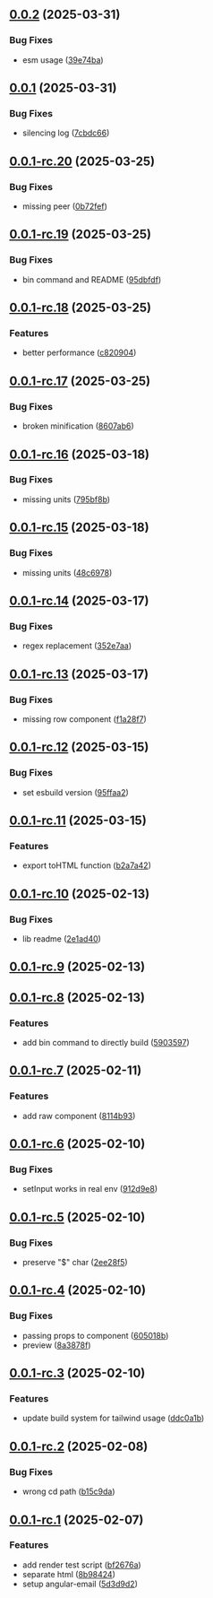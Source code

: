 ## [0.0.2](https://github.com/keycloakify/angular-email/compare/v0.0.1...v0.0.2) (2025-03-31)


### Bug Fixes

* esm usage ([39e74ba](https://github.com/keycloakify/angular-email/commit/39e74bae60f106f9502ccd0e77c1911e1f17d49f))



## [0.0.1](https://github.com/keycloakify/angular-email/compare/v0.0.1-rc.20...v0.0.1) (2025-03-31)


### Bug Fixes

* silencing log ([7cbdc66](https://github.com/keycloakify/angular-email/commit/7cbdc667b59fc44e3ba330853e9a9b739c3ea146))



## [0.0.1-rc.20](https://github.com/keycloakify/angular-email/compare/v0.0.1-rc.19...v0.0.1-rc.20) (2025-03-25)


### Bug Fixes

* missing peer ([0b72fef](https://github.com/keycloakify/angular-email/commit/0b72fefa73d4b763fdb3890117a8cb6512917aeb))



## [0.0.1-rc.19](https://github.com/keycloakify/angular-email/compare/v0.0.1-rc.18...v0.0.1-rc.19) (2025-03-25)


### Bug Fixes

* bin command and README ([95dbfdf](https://github.com/keycloakify/angular-email/commit/95dbfdf6fc0392a85fa2d23af0f350838cb21b61))



## [0.0.1-rc.18](https://github.com/keycloakify/angular-email/compare/v0.0.1-rc.17...v0.0.1-rc.18) (2025-03-25)


### Features

* better performance ([c820904](https://github.com/keycloakify/angular-email/commit/c82090498bc2b2392f9328c8812f581d31a72d05))



## [0.0.1-rc.17](https://github.com/keycloakify/angular-email/compare/v0.0.1-rc.16...v0.0.1-rc.17) (2025-03-25)


### Bug Fixes

* broken minification ([8607ab6](https://github.com/keycloakify/angular-email/commit/8607ab6c857b9f81137154c3d7b2ff1a400b2d99))



## [0.0.1-rc.16](https://github.com/keycloakify/angular-email/compare/v0.0.1-rc.15...v0.0.1-rc.16) (2025-03-18)


### Bug Fixes

* missing units ([795bf8b](https://github.com/keycloakify/angular-email/commit/795bf8b7c4e984e6593b2b67d9a0ec819d752255))



## [0.0.1-rc.15](https://github.com/keycloakify/angular-email/compare/v0.0.1-rc.14...v0.0.1-rc.15) (2025-03-18)


### Bug Fixes

* missing units ([48c6978](https://github.com/keycloakify/angular-email/commit/48c6978ea0c5d51dc567e4fed83bbc7e9854461b))



## [0.0.1-rc.14](https://github.com/keycloakify/angular-email/compare/v0.0.1-rc.13...v0.0.1-rc.14) (2025-03-17)


### Bug Fixes

* regex replacement ([352e7aa](https://github.com/keycloakify/angular-email/commit/352e7aa6dadf6cd1d93cc9152f45382f5ce842da))



## [0.0.1-rc.13](https://github.com/keycloakify/angular-email/compare/v0.0.1-rc.12...v0.0.1-rc.13) (2025-03-17)


### Bug Fixes

* missing row component ([f1a28f7](https://github.com/keycloakify/angular-email/commit/f1a28f738fb8578848a384390b27ed22d90f5016))



## [0.0.1-rc.12](https://github.com/keycloakify/angular-email/compare/v0.0.1-rc.11...v0.0.1-rc.12) (2025-03-15)


### Bug Fixes

* set esbuild version ([95ffaa2](https://github.com/keycloakify/angular-email/commit/95ffaa26282e583edc9ff882a96e294d13f98925))



## [0.0.1-rc.11](https://github.com/keycloakify/angular-email/compare/v0.0.1-rc.10...v0.0.1-rc.11) (2025-03-15)


### Features

* export toHTML function ([b2a7a42](https://github.com/keycloakify/angular-email/commit/b2a7a42a13d060d5412fb3d87d6e448a3007fd47))



## [0.0.1-rc.10](https://github.com/keycloakify/angular-email/compare/v0.0.1-rc.9...v0.0.1-rc.10) (2025-02-13)


### Bug Fixes

* lib readme ([2e1ad40](https://github.com/keycloakify/angular-email/commit/2e1ad40f4def1f9cf591a18f8734d30402d42461))



## [0.0.1-rc.9](https://github.com/keycloakify/angular-email/compare/v0.0.1-rc.8...v0.0.1-rc.9) (2025-02-13)



## [0.0.1-rc.8](https://github.com/keycloakify/angular-email/compare/v0.0.1-rc.7...v0.0.1-rc.8) (2025-02-13)


### Features

* add bin command to directly build ([5903597](https://github.com/keycloakify/angular-email/commit/5903597fb95a12cf199be3c42904642a9f12b901))



## [0.0.1-rc.7](https://github.com/keycloakify/angular-email/compare/v0.0.1-rc.6...v0.0.1-rc.7) (2025-02-11)


### Features

* add raw component ([8114b93](https://github.com/keycloakify/angular-email/commit/8114b93ff6672bad29c98c22ce10a1a125bb0042))



## [0.0.1-rc.6](https://github.com/keycloakify/angular-email/compare/v0.0.1-rc.5...v0.0.1-rc.6) (2025-02-10)


### Bug Fixes

* setInput works in real env ([912d9e8](https://github.com/keycloakify/angular-email/commit/912d9e883994cfc814ddaa9ed98e97319d9ada4f))



## [0.0.1-rc.5](https://github.com/keycloakify/angular-email/compare/v0.0.1-rc.4...v0.0.1-rc.5) (2025-02-10)


### Bug Fixes

* preserve "$" char ([2ee28f5](https://github.com/keycloakify/angular-email/commit/2ee28f5c5228e6f17322f3f46d65e3a1d280467c))



## [0.0.1-rc.4](https://github.com/keycloakify/angular-email/compare/v0.0.1-rc.3...v0.0.1-rc.4) (2025-02-10)


### Bug Fixes

* passing props to component ([605018b](https://github.com/keycloakify/angular-email/commit/605018b2d2706cb3271450f7aafa4aa35a9cfd98))
* preview ([8a3878f](https://github.com/keycloakify/angular-email/commit/8a3878f477ddb0d8c2654fdcb21111cfe5babdf0))



## [0.0.1-rc.3](https://github.com/keycloakify/angular-email/compare/v0.0.1-rc.2...v0.0.1-rc.3) (2025-02-10)


### Features

* update build system for tailwind usage ([ddc0a1b](https://github.com/keycloakify/angular-email/commit/ddc0a1b3c6c2e8439b0f22fe1c0e582dc6cad5b4))



## [0.0.1-rc.2](https://github.com/keycloakify/angular-email/compare/v0.0.1-rc.1...v0.0.1-rc.2) (2025-02-08)


### Bug Fixes

* wrong cd path ([b15c9da](https://github.com/keycloakify/angular-email/commit/b15c9da7ef53981899e9905a875d4b56ed71a67a))



## [0.0.1-rc.1](https://github.com/keycloakify/angular-email/compare/5d3d9d2289970677392830bfedf4c276a9fafe40...v0.0.1-rc.1) (2025-02-07)


### Features

* add render test script ([bf2676a](https://github.com/keycloakify/angular-email/commit/bf2676ab99d81593fb30a847062a3c5c93f9afee))
* separate html ([8b98424](https://github.com/keycloakify/angular-email/commit/8b984241175b7e1afe867ac8019adc8da29cc5fb))
* setup angular-email ([5d3d9d2](https://github.com/keycloakify/angular-email/commit/5d3d9d2289970677392830bfedf4c276a9fafe40))



